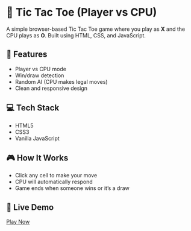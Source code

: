 # 🧠 Tic Tac Toe (Player vs CPU)

A simple browser-based Tic Tac Toe game where you play as **X** and the CPU plays as **O**. Built using HTML, CSS, and JavaScript.

## 🚀 Features
- Player vs CPU mode
- Win/draw detection
- Random AI (CPU makes legal moves)
- Clean and responsive design

## 💻 Tech Stack
- HTML5
- CSS3
- Vanilla JavaScript

## 🎮 How It Works
- Click any cell to make your move
- CPU will automatically respond
- Game ends when someone wins or it’s a draw

## 🔗 Live Demo
[Play Now](https://AdithyaDarga.github.io/tic-tac-toe/)